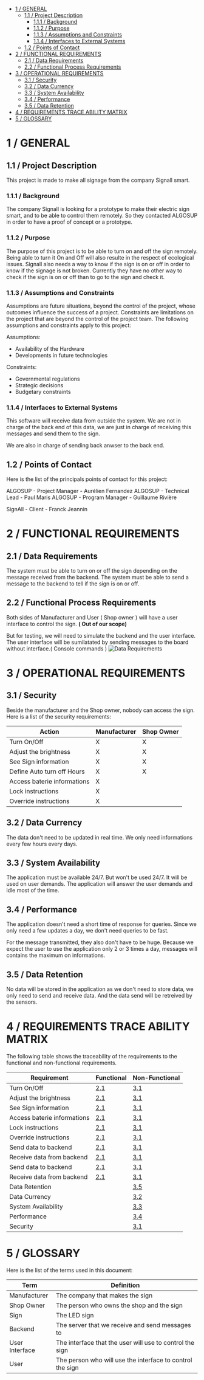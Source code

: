 

- [1 / GENERAL](#1--general)
  - [1.1 / Project Description](#11--project-description)
    - [1.1.1 / Background](#111--background)
    - [1.1.2 / Purpose](#112--purpose)
    - [1.1.3 / Assumptions and Constraints](#113--assumptions-and-constraints)
    - [1.1.4 / Interfaces to External Systems](#114--interfaces-to-external-systems)
  - [1.2 / Points of Contact](#12--points-of-contact)
- [2 / FUNCTIONAL REQUIREMENTS](#2--functional-requirements)
  - [2.1 / Data Requirements](#21--data-requirements)
  - [2.2 / Functional Process Requirements](#22--functional-process-requirements)
- [3 / OPERATIONAL REQUIREMENTS](#3--operational-requirements)
  - [3.1 / Security](#31--security)
  - [3.2 / Data Currency](#32--data-currency)
  - [3.3 / System Availability](#33--system-availability)
  - [3.4 / Performance](#34--performance)
  - [3.5 / Data Retention](#35--data-retention)
- [4 / REQUIREMENTS TRACE ABILITY MATRIX](#4--requirements-trace-ability-matrix)
- [5 / GLOSSARY](#5--glossary)



# 1 / GENERAL
## 1.1 / Project Description
This project is made to make all signage from the company Signall smart.
### 1.1.1 / Background
The company Signall is looking for a prototype to make their electric sign smart, and to be able to control them remotely.
So they contacted ALGOSUP in order to have a proof of concept or a prototype.
### 1.1.2 / Purpose
The purpose of this project is to be able to turn on and off the sign remotely. 
Being able to turn it On and Off will also resulte in the respect of ecological issues.
Signall also needs a way to know if the sign is on or off in order to know if the signage is not broken.
Currently they have no other way to check if the sign is on or off than to go to the sign and check it.
### 1.1.3 / Assumptions and Constraints
Assumptions are future situations, beyond the control of the project, whose outcomes influence the success of a project.  Constraints are limitations on the project that are beyond the control of the project team.  The following assumptions and constraints apply to this project:

Assumptions: 
- Availability of the Hardware
- Developments in future technologies
  
Constraints:
- Governmental regulations
- Strategic decisions
- Budgetary constraints
  
### 1.1.4 / Interfaces to External Systems
This software will receive data from outside the system.
We are not in charge of the back end of this data, we are just in charge of receiving this messages and send them to the sign.

We are also in charge of sending back anwser to the back end.
## 1.2 / Points of Contact
Here is the list of the principals points of contact for this project:

ALGOSUP - Project Manager - Aurélien Fernandez
ALGOSUP - Technical Lead - Paul Maris
ALGOSUP - Program Manager - Guillaume Rivière

SignAll - Client - Franck Jeannin
# 2 / FUNCTIONAL REQUIREMENTS

## 2.1 / Data Requirements
The system must be able to turn on or off the sign depending on the message received from the backend.
The system must be able to send a message to the backend to tell if the sign is on or off.


## 2.2 / Functional Process Requirements

Both sides of Manufacturer and User ( Shop owner ) will have a user interface to control the sign. **( Out of our scope)**

But for testing, we will need to simulate the backend and the user interface.
The user interface will be sumilatated by sending messages to the board without interface.( Console commands ) 
<img src="./Images/diagram.png" alt="Data Requirements"/>


# 3 / OPERATIONAL REQUIREMENTS

## 3.1 / Security


Beside the manufacturer and the Shop owner, nobody can access the sign.
Here is a list of the security requirements:


| Action | Manufacturer | Shop Owner |
|----------|-------------| ------------|
| Turn On/Off | X | X |
| Adjust the brightness | X | X |
| See Sign information | X | X |
| Define Auto turn off Hours | X | X |
| Access baterie informations | X |  |
| Lock instructions | X |  |
| Override instructions | X |  |

## 3.2 / Data Currency
The data don't need to be updated in real time.
We only need informations every few hours every days.
## 3.3 / System Availability
The application must be available 24/7.
But won't be used 24/7. It will be used on user demands.
The application will answer the user demands and idle most of the time.

## 3.4 / Performance

The application doesn't need a short time of response for queries.
Since we only need a few updates a day, we don't need queries to be fast.

For the message transmitted, they also don't have to be huge.
Because we expect the user to use the application only 2 or 3 times a day, messages will contains the maximum on informations.


## 3.5 / Data Retention
No data will be stored in the application as we don't need to store data, we only need to send and receive data.
And the data send will be retreived by the sensors.

# 4 / REQUIREMENTS TRACE ABILITY MATRIX
The following table shows the traceability of the requirements to the functional and non-functional requirements.

| Requirement | Functional | Non-Functional |
|----------|-------------| ------------|
| Turn On/Off | [2.1](#21--data-requirements) | [3.1](#31--security) |
| Adjust the brightness | [2.1](#21--data-requirements) | [3.1](#31--security) |
| See Sign information | [2.1](#21--data-requirements) | [3.1](#31--security) |
| Access baterie informations | [2.1](#21--data-requirements) | [3.1](#31--security) |
| Lock instructions | [2.1](#21--data-requirements) | [3.1](#31--security) |
| Override instructions | [2.1](#21--data-requirements) | [3.1](#31--security) |
| Send data to backend | [2.1](#21--data-requirements) | [3.1](#31--security) |
| Receive data from backend | [2.1](#21--data-requirements) | [3.1](#31--security) |
| Send data to backend | [2.1](#21--data-requirements) | [3.1](#31--security) |
| Receive data from backend | [2.1](#21--data-requirements) | [3.1](#31--security) |
| Data Retention |  | [3.5](#35--data-retention) |
| Data Currency |  | [3.2](#32--data-currency) |
| System Availability |  | [3.3](#33--system-availability) |
| Performance |  | [3.4](#34--performance) |
| Security |  | [3.1](#31--security) |


# 5 / GLOSSARY
Here is the list of the terms used in this document:

Term | Definition
----------|-------------
Manufacturer | The company that makes the sign
Shop Owner | The person who owns the shop and the sign
Sign | The LED sign
Backend | The server that we receive and send messages to
User Interface | The interface that the user will use to control the sign
User | The person who will use the interface to control the sign


